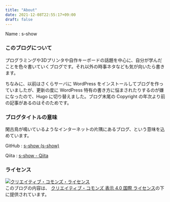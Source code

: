 ```yaml
---
title: "About"
date: 2021-12-08T22:55:17+09:00
draft: false
---
```


Name
: s-show

### このブログについて

プログラミングや3Dプリンタや自作キーボードの話題を中心に、自分が学んだことを色々書いていくブログです。それ以外の時事ネタなども気が向いたら書きます。

ちなみに、以前はさくらサーバに WordPress をインストールしてブログを作っていましたが、更新の度に WordPress 特有の書き方に悩まされたりするのが嫌になったので、Hugo に切り替えました。ブログ末尾の Copyright の年次より前の記事があるのはそのためです。

### ブログタイトルの意味

閑古鳥が鳴いているようなインターネットの片隅にあるブログ、という意味を込めています。

GitHub
: [s-show (s-show)](https://github.com/s-show)

Qiita
: [s-show - Qiita](https://qiita.com/s-show)

### ライセンス

<a rel="license" href="http://creativecommons.org/licenses/by/4.0/"><img alt="クリエイティブ・コモンズ・ライセンス" style="border-width:0" src="https://i.creativecommons.org/l/by/4.0/88x31.png" /></a><br />このブログの内容は、 <a rel="license" href="http://creativecommons.org/licenses/by/4.0/">クリエイティブ・コモンズ 表示 4.0 国際 ライセンス</a>の下に提供されています。
